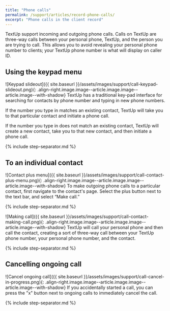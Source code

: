 ```yaml
---
title: "Phone calls"
permalink: /support/articles/record-phone-calls/
excerpt: "Phone calls in the client record"
---
```


TextUp support incoming and outgoing phone calls. Calls on TextUp are three-way calls between your personal phone, TextUp, and the person you are trying to call. This allows you to avoid revealing your personal phone number to clients; your TextUp phone number is what will display on caller ID.

## Using the keypad menu

![Keypad slideout]({{ site.baseurl }}/assets/images/support/call-keypad-slideout.png){: .align-right.image.image--article.image.image--article.image--with-shadow} TextUp has a traditional key-pad interface for searching for contacts by phone number and typing in new phone numbers.

If the number you type in matches an existing contact, TextUp will take you to that particular contact and initiate a phone call.

If the number you type in does not match an existing contact, TextUp will create a new contact, take you to that new contact, and then initiate a phone call.

{% include step-separator.md %}

## To an individual contact

![Contact plus menu]({{ site.baseurl }}/assets/images/support/call-contact-plus-menu.png){: .align-right.image.image--article.image.image--article.image--with-shadow} To make outgoing phone calls to a particular contact, first navigate to the contact's page. Select the plus button next to the text bar, and select “Make call.”

{% include step-separator.md %}

![Making call]({{ site.baseurl }}/assets/images/support/call-contact-making-call.png){: .align-right.image.image--article.image.image--article.image--with-shadow} TextUp will call your personal phone and then call the contact, creating a sort of three-way call between your TextUp phone number, your personal phone number, and the contact.  

{% include step-separator.md %}

## Cancelling ongoing call

![Cancel ongoing call]({{ site.baseurl }}/assets/images/support/call-cancel-in-progress.png){: .align-right.image.image--article.image.image--article.image--with-shadow} If you accidentally started a call, you can press the "x" button next to ongoing calls to immediately cancel the call. 

{% include step-separator.md %}
